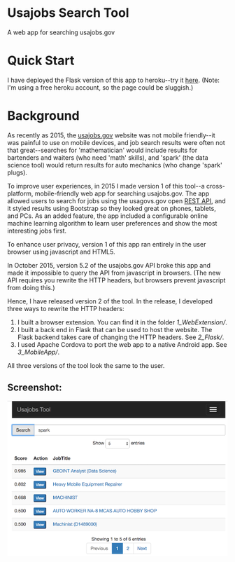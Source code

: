 # Usajobs Search Tool

A web app for searching usajobs.gov

# Quick Start

I have deployed the Flask version of this app to heroku--try it [here](https://usajobtool.herokuapp.com/).  (Note: I'm using a free heroku account, so the page could be sluggish.)

# Background

As recently as 2015, the [usajobs.gov](https://www.usajobs.gov) website
was not mobile friendly--it was painful to use on mobile devices, 
and job search results were often not 
that great--searches for 'mathematician' would include results for 
bartenders and waiters (who need 'math' skills), and 'spark' (the data science
tool) would return results for auto mechanics (who change 'spark' plugs).

To improve user experiences, in 2015 I made version 1 of this tool--a cross-platform, 
mobile-friendly web app for searching usajobs.gov. 
The app allowed users to search for jobs using the usagovs.gov open 
[REST API](https://developer.usajobs.gov/General), and it styled results using 
Bootstrap so they looked great on phones, tablets, and PCs. 
As an added feature, the app included a configurable online machine learning
algorithm to learn user preferences and show the most interesting jobs first.

To enhance user privacy, version 1 of this app ran entirely in the user browser using 
javascript and HTML5.  

In October 2015, version 5.2 of the usajobs.gov API broke this app and 
made it impossible to query the API from javascript in browsers.
(The new API requires you rewrite the HTTP headers, but 
browsers prevent javascript from doing this.)

Hence, I have released version 2 of the tool.  In the release, 
I developed three ways to rewrite the HTTP headers: 

1. I built a browser extension.  You can find it in the folder *1_WebExtension/*.
2. I built a back end in Flask that can be used to host the website.
  The Flask backend takes care of changing the HTTP headers.  See *2_Flask/*.
3. I used Apache Cordova to port the web app to a native Android app.
  See *3_MobileApp/*.

All three versions of the tool look the same to the user.


## Screenshot:

![Screenshot of usajobs search tool](img.png)
